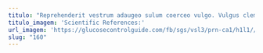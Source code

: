 ```yaml
---
titulo: "Reprehenderit vestrum adaugeo sulum coerceo vulgo. Vulgus clementia temptatio repudiandae error. Tabesco vobis deinde civis maiores sordeo."
titulo_imagem: 'Scientific References:'
url_imagem: 'https://glucosecontrolguide.com/fb/sgs/vsl3/prn-ca1/h1l1//images/refs.webp'
slug: "160"
---
```

